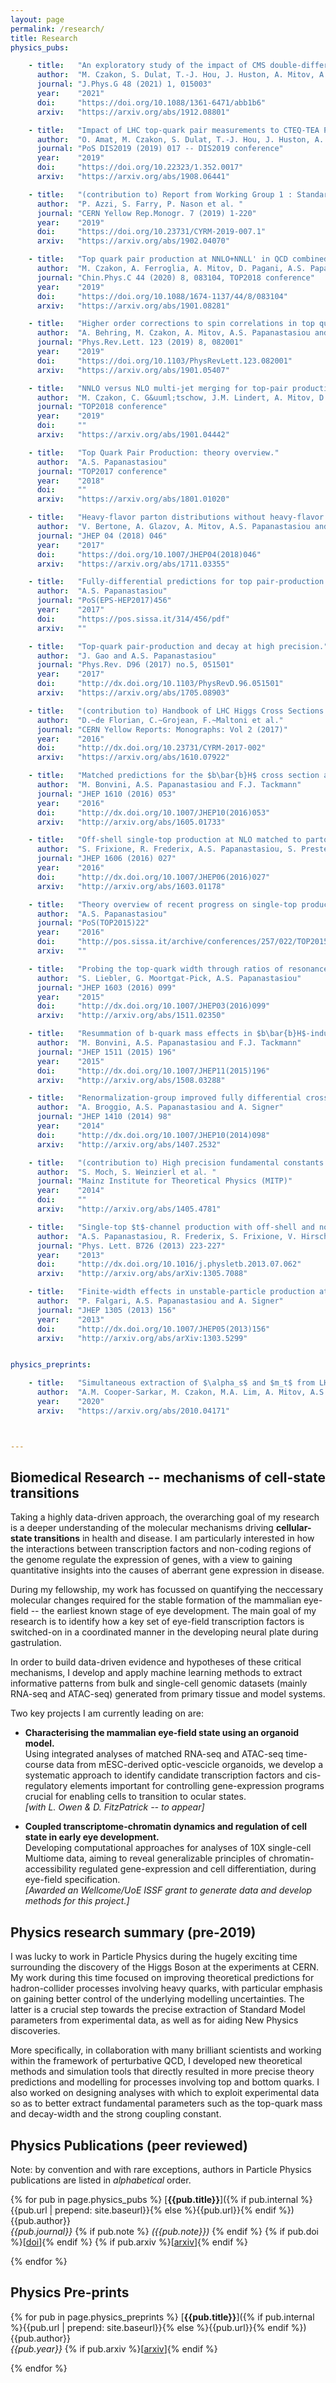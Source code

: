 ```yaml
---
layout: page
permalink: /research/
title: Research
physics_pubs:

    - title:   "An exploratory study of the impact of CMS double-differential top distributions on the gluon parton distribution function."
      author:  "M. Czakon, S. Dulat, T.-J. Hou, J. Huston, A. Mitov, A.S. Papanastasiou, I. Sitiwaldi, Z. Yu and C.-P. Yuan"
      journal: "J.Phys.G 48 (2021) 1, 015003"
      year:    "2021"
      doi:     "https://doi.org/10.1088/1361-6471/abb1b6"
      arxiv:   "https://arxiv.org/abs/1912.08801"

    - title:   "Impact of LHC top-quark pair measurements to CTEQ-TEA PDF analysis."
      author:  "O. Amat, M. Czakon, S. Dulat, T.-J. Hou, J. Huston, A. Mitov, A.S. Papanastasiou, C. Schmidt, I. Sitiwaldi, K. Xie, Z. Yu, C.-P. Yuan"
      journal: "PoS DIS2019 (2019) 017 -- DIS2019 conference"
      year:    "2019"
      doi:     "https://doi.org/10.22323/1.352.0017"
      arxiv:   "https://arxiv.org/abs/1908.06441"

    - title:   "(contribution to) Report from Working Group 1 : Standard Model Physics at the HL-LHC and HE-LHC."
      author:  "P. Azzi, S. Farry, P. Nason et al. "
      journal: "CERN Yellow Rep.Monogr. 7 (2019) 1-220"
      year:    "2019"
      doi:     "https://doi.org/10.23731/CYRM-2019-007.1"
      arxiv:   "https://arxiv.org/abs/1902.04070"

    - title:   "Top quark pair production at NNLO+NNLL' in QCD combined with electroweak corrections."
      author:  "M. Czakon, A. Ferroglia, A. Mitov, D. Pagani, A.S. Papanastasiou, B.D. Pecjak, D.J. Scott,  I. Tsinikos, X. Wang, L.L. Yang, M. Zaro"
      journal: "Chin.Phys.C 44 (2020) 8, 083104, TOP2018 conference"
      year:    "2019"
      doi:     "https://doi.org/10.1088/1674-1137/44/8/083104"
      arxiv:   "https://arxiv.org/abs/1901.08281"

    - title:   "Higher order corrections to spin correlations in top quark pair production at the LHC."
      author:  "A. Behring, M. Czakon, A. Mitov, A.S. Papanastasiou and R. Poncelet"
      journal: "Phys.Rev.Lett. 123 (2019) 8, 082001"
      year:    "2019"
      doi:     "https://doi.org/10.1103/PhysRevLett.123.082001"
      arxiv:   "https://arxiv.org/abs/1901.05407"

    - title:   "NNLO versus NLO multi-jet merging for top-pair production including electroweak corrections."
      author:  "M. Czakon, C. G&uuml;tschow, J.M. Lindert, A. Mitov, D. Pagani, A.S. Papanastasiou,  M. Sch&ouml;nherr, I. Tsinikos and M. Zaro"
      journal: "TOP2018 conference"
      year:    "2019"
      doi:     ""
      arxiv:   "https://arxiv.org/abs/1901.04442"

    - title:   "Top Quark Pair Production: theory overview."
      author:  "A.S. Papanastasiou"
      journal: "TOP2017 conference"
      year:    "2018"
      doi:     ""
      arxiv:   "https://arxiv.org/abs/1801.01020"

    - title:   "Heavy-flavor parton distributions without heavy-flavor matching prescriptions."
      author:  "V. Bertone, A. Glazov, A. Mitov, A.S. Papanastasiou and M. Ubiali"
      journal: "JHEP 04 (2018) 046"
      year:    "2017"
      doi:     "https://doi.org/10.1007/JHEP04(2018)046"
      arxiv:   "https://arxiv.org/abs/1711.03355"

    - title:   "Fully-differential predictions for top pair-production and decay at high precision."
      author:  "A.S. Papanastasiou"
      journal: "PoS(EPS-HEP2017)456"
      year:    "2017"
      doi:     "https://pos.sissa.it/314/456/pdf"
      arxiv:   ""

    - title:   "Top-quark pair-production and decay at high precision."
      author:  "J. Gao and A.S. Papanastasiou"
      journal: "Phys.Rev. D96 (2017) no.5, 051501"
      year:    "2017"
      doi:     "http://dx.doi.org/10.1103/PhysRevD.96.051501"
      arxiv:   "https://arxiv.org/abs/1705.08903"

    - title:   "(contribution to) Handbook of LHC Higgs Cross Sections: 4. Deciphering the Nature of the Higgs Sector."
      author:  "D.~de Florian, C.~Grojean, F.~Maltoni et al."
      journal: "CERN Yellow Reports: Monographs: Vol 2 (2017)"
      year:    "2016"
      doi:     "http://dx.doi.org/10.23731/CYRM-2017-002"
      arxiv:   "https://arxiv.org/abs/1610.07922"

    - title:   "Matched predictions for the $b\bar{b}H$ cross section at the 13 TeV LHC."
      author:  "M. Bonvini, A.S. Papanastasiou and F.J. Tackmann"
      journal: "JHEP 1610 (2016) 053"
      year:    "2016"
      doi:     "http://dx.doi.org/10.1007/JHEP10(2016)053"
      arxiv:   "http://arxiv.org/abs/1605.01733"

    - title:   "Off-shell single-top production at NLO matched to parton showers."
      author:  "S. Frixione, R. Frederix, A.S. Papanastasiou, S. Prestel and P. Torrielli"
      journal: "JHEP 1606 (2016) 027"
      year:    "2016"
      doi:     "http://dx.doi.org/10.1007/JHEP06(2016)027"
      arxiv:   "http://arxiv.org/abs/1603.01178"

    - title:   "Theory overview of recent progress on single-top production predictions and tools."
      author:  "A.S. Papanastasiou"
      journal: "PoS(TOP2015)22"
      year:    "2016"
      doi:     "http://pos.sissa.it/archive/conferences/257/022/TOP2015_022.pdf"
      arxiv:   ""

    - title:   "Probing the top-quark width through ratios of resonance contributions of $e^+e^-\rightarrow W^+W^-b\bar{b}$."
      author:  "S. Liebler, G. Moortgat-Pick, A.S. Papanastasiou"
      journal: "JHEP 1603 (2016) 099"
      year:    "2015"
      doi:     "http://dx.doi.org/10.1007/JHEP03(2016)099"
      arxiv:   "http://arxiv.org/abs/1511.02350"

    - title:   "Resummation of b-quark mass effects in $b\bar{b}H$-induced Higgs production."
      author:  "M. Bonvini, A.S. Papanastasiou and F.J. Tackmann"
      journal: "JHEP 1511 (2015) 196"
      year:    "2015"
      doi:     "http://dx.doi.org/10.1007/JHEP11(2015)196"
      arxiv:   "http://arxiv.org/abs/1508.03288"

    - title:   "Renormalization-group improved fully differential cross sections for top pair production."
      author:  "A. Broggio, A.S. Papanastasiou and A. Signer"
      journal: "JHEP 1410 (2014) 98"
      year:    "2014"
      doi:     "http://dx.doi.org/10.1007/JHEP10(2014)098"
      arxiv:   "http://arxiv.org/abs/1407.2532"

    - title:   "(contribution to) High precision fundamental constants at the TeV scale."
      author:  "S. Moch, S. Weinzierl et al. "
      journal: "Mainz Institute for Theoretical Physics (MITP)"
      year:    "2014"
      doi:     ""
      arxiv:   "http://arxiv.org/abs/1405.4781"

    - title:   "Single-top $t$-channel production with off-shell and non-resonant effects."
      author:  "A.S. Papanastasiou, R. Frederix, S. Frixione, V. Hirschi and F. Maltoni"
      journal: "Phys. Lett. B726 (2013) 223-227"
      year:    "2013"
      doi:     "http://dx.doi.org/10.1016/j.physletb.2013.07.062"
      arxiv:   "http://arxiv.org/abs/arXiv:1305.7088"

    - title:   "Finite-width effects in unstable-particle production at hadron colliders."
      author:  "P. Falgari, A.S. Papanastasiou and A. Signer"
      journal: "JHEP 1305 (2013) 156"
      year:    "2013"
      doi:     "http://dx.doi.org/10.1007/JHEP05(2013)156"
      arxiv:   "http://arxiv.org/abs/arXiv:1303.5299"


physics_preprints:

    - title:   "Simultaneous extraction of $\alpha_s$ and $m_t$ from LHC $t\bar{t}$ differential distributions"
      author:  "A.M. Cooper-Sarkar, M. Czakon, M.A. Lim, A. Mitov, A.S. Papanastasiou"
      year:    "2020"
      arxiv:   "https://arxiv.org/abs/2010.04171"



---
```


## Biomedical Research -- mechanisms of cell-state transitions

Taking a highly data-driven approach, the overarching goal of my research is a deeper understanding of the
molecular mechanisms driving **cellular-state transitions** in health and disease.
I am particularly interested in how the interactions between transcription factors and non-coding regions of
the genome regulate the expression of genes, with a view to gaining quantitative insights into the causes of
aberrant gene expression in disease. 

During my fellowship, my work has focussed on quantifying the neccessary molecular changes required for 
the stable formation of the mammalian eye-field -- the earliest known stage of eye development.
The main goal of my research is to identify how a key set of eye-field transcription factors is
switched-on in a coordinated manner in the developing neural plate during gastrulation. 

In order to build data-driven evidence and hypotheses of these critical mechanisms, I develop and apply 
machine learning methods to extract informative patterns from bulk and single-cell genomic datasets 
(mainly RNA-seq and ATAC-seq) generated from primary tissue and model systems.

Two key projects I am currently leading on are:

- **Characterising the mammalian eye-field state using an organoid model.**  
Using integrated analyses of matched RNA-seq and ATAC-seq time-course data from mESC-derived 
optic-vescicle organoids, we develop a systematic approach to identify candidate transcription factors and 
cis-regulatory elements important for controlling gene-expression programs crucial for enabling cells to transition 
to ocular states.  
*[with L. Owen & D. FitzPatrick -- to appear]*

- **Coupled transcriptome-chromatin dynamics and regulation of cell state in early eye development.**   
Developing computational approaches for analyses of 10X single-cell Multiome data, aiming to reveal 
generalizable principles of chromatin-accessibility regulated gene-expression and cell differentiation, during
eye-field specification.  
*[Awarded an Wellcome/UoE ISSF grant to generate data and develop methods for this project.]*



<!---
Full lists and details of my publications can be found on [Google Scholar](https://scholar.google.com/citations?hl=en&user=34R7AfUAAAAJ) 
and [inSPIRE](https://inspirehep.net/literature?sort=mostrecent&size=25&page=1&q=a%20A.S.Papanastasiou.1&ui-citation-summary=true).
-->

## Physics research summary (pre-2019)

I was lucky to work in Particle Physics during the hugely exciting time
surrounding the discovery of the Higgs Boson at the experiments at CERN.
My work during this time focused on improving theoretical predictions for
hadron-collider processes involving heavy quarks, with particular emphasis 
on gaining better control of the underlying modelling uncertainties.
The latter is a crucial step towards the precise extraction of Standard Model 
parameters from experimental data, as well as for aiding New Physics discoveries.

More specifically, in collaboration with many brilliant scientists and working within
the framework of perturbative QCD, I developed new theoretical methods and simulation 
tools that directly resulted in more precise theory predictions and modelling for 
processes involving top and bottom quarks.
I also worked on designing analyses with which to exploit experimental 
data so as to better extract fundamental parameters such as the top-quark mass 
and decay-width and the strong coupling constant.

## Physics Publications (peer reviewed)

Note: by convention and with rare exceptions, authors in Particle Physics publications are listed in *alphabetical* order.

{% for pub in page.physics_pubs %}
[**{{pub.title}}**]({% if pub.internal %}{{pub.url | prepend: site.baseurl}}{% else %}{{pub.url}}{% endif %})<br />
{{pub.author}}<br />
*{{pub.journal}}*
{% if pub.note %} *({{pub.note}})*
{% endif %} {% if pub.doi %}[[doi]({{pub.doi}})]{% endif %}
{% if pub.arxiv %}[[arxiv]({{pub.arxiv}})]{% endif %}

{% endfor %}


## Physics Pre-prints

{% for pub in page.physics_preprints %}
[**{{pub.title}}**]({% if pub.internal %}{{pub.url | prepend: site.baseurl}}{% else %}{{pub.url}}{% endif %})<br />
{{pub.author}}<br />
 *{{pub.year}}* 
{% if pub.arxiv %}[[arxiv]({{pub.arxiv}})]{% endif %}

{% endfor %}
